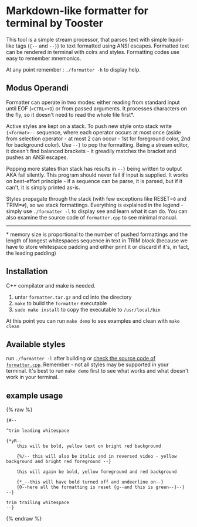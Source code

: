 # Markdown-like formatter for terminal by Tooster

This tool is a simple stream processor, that parses text with simple liquid-like tags (`{--` and `--}`) to text formatted using ANSI escapes. Formatted text can be rendered in terminal with colrs and styles. Formatting codes use easy to remember mnemonics.

At any point remember : `./formatter -h` to display help.

## Modus Operandi

Formatter can operate in two modes: either reading from standard input until EOF (`<CTRL>+D`) or from passed arguments. It processes characters on the fly, so it doesn't need to read the whole file first*.

Active styles are kept on a stack. To push new style onto stack write `{<format>--` sequence, where each operator occurs at most once  (aside from selection operator - at most 2 can occur - 1st for foreground color, 2nd for background color). Use `--}` to pop the formatting. Being a stream editor, it doesn't find balanced brackets - it greadily matchex the bracket and pushes an ANSI escapes.

Popping more states than stack has results in `--}` being written to output AKA fail silently. This program should never fail if input is supplied. It works on best-effort principle - if a sequence can be parse, it is parsed, but if it can't, it is simply printed as-is.

Styles propagate through the stack (with few exceptions like RESET=`0` and TRIM=`#`), so we stack formattings. Everything is explained in the legend - simply use `./formatter -l` to display see and learn what it can do. You can also examine the source code of `formatter.cpp` to see minimal manual.

----
\*  memory size is proportional to the number of pushed formattings and the length of longest whitespaces sequence in text in TRIM block (because we have to store whitespace padding and either print it or discard if it's, in fact, the leading padding)

## Installation

C++ compilator and make is needed.

1. untar `formatter.tar.gz` and cd into the directory
2. `make` to build the `formatter` executable
3. `sudo make install` to copy the executable to `/usr/local/bin`

At this point you can run `make demo` to see examples and clean with `make clean`

## Available styles

run `./formatter -l` after building or [check the source code of `formatter.cpp`](formatter.cpp). Remember - not all styles may be supported in your terminal. It's best to run `make demo` first to see what works and what doesn't work in your terminal.

## example usage

{% raw %}

```
{#--

^trim leading whitespace

{*yR--
    this will be bold, yellow text on bright red background

    {%/-- this will also be italic and in reversed video - yellow background and bright red foreground --}

    this will again be bold, yellow foreground and red background

    {*_--this will have bold turned off and undeerline on--}
    {0--here all the formatting is reset {g--and this is green--}--}
--}

trim trailing whitespace
--}
```

{% endraw %}
